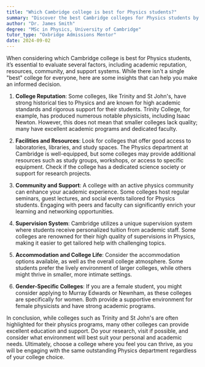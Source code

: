 ```yaml
---
title: "Which Cambridge college is best for Physics students?"
summary: "Discover the best Cambridge colleges for Physics students by evaluating reputation, resources, support, community, and accommodation options to thrive academically."
author: "Dr. James Smith"
degree: "MSc in Physics, University of Cambridge"
tutor_type: "Oxbridge Admissions Mentor"
date: 2024-09-02
---
```


When considering which Cambridge college is best for Physics students, it’s essential to evaluate several factors, including academic reputation, resources, community, and support systems. While there isn't a single "best" college for everyone, here are some insights that can help you make an informed decision.

1. **College Reputation**: Some colleges, like Trinity and St John's, have strong historical ties to Physics and are known for high academic standards and rigorous support for their students. Trinity College, for example, has produced numerous notable physicists, including Isaac Newton. However, this does not mean that smaller colleges lack quality; many have excellent academic programs and dedicated faculty.

2. **Facilities and Resources**: Look for colleges that offer good access to laboratories, libraries, and study spaces. The Physics department at Cambridge is well-equipped, but some colleges may provide additional resources such as study groups, workshops, or access to specific equipment. Check if the college has a dedicated science society or support for research projects.

3. **Community and Support**: A college with an active physics community can enhance your academic experience. Some colleges host regular seminars, guest lectures, and social events tailored for Physics students. Engaging with peers and faculty can significantly enrich your learning and networking opportunities.

4. **Supervision System**: Cambridge utilizes a unique supervision system where students receive personalized tuition from academic staff. Some colleges are renowned for their high quality of supervisions in Physics, making it easier to get tailored help with challenging topics.

5. **Accommodation and College Life**: Consider the accommodation options available, as well as the overall college atmosphere. Some students prefer the lively environment of larger colleges, while others might thrive in smaller, more intimate settings. 

6. **Gender-Specific Colleges**: If you are a female student, you might consider applying to Murray Edwards or Newnham, as these colleges are specifically for women. Both provide a supportive environment for female physicists and have strong academic programs.

In conclusion, while colleges such as Trinity and St John's are often highlighted for their physics programs, many other colleges can provide excellent education and support. Do your research, visit if possible, and consider what environment will best suit your personal and academic needs. Ultimately, choose a college where you feel you can thrive, as you will be engaging with the same outstanding Physics department regardless of your college choice.
    